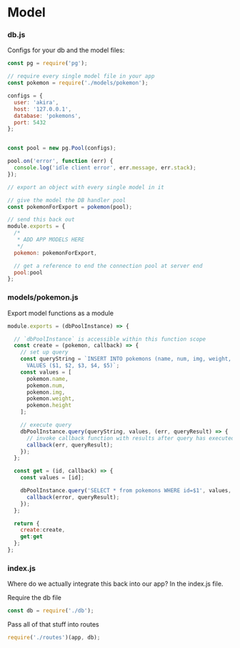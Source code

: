 # Model

### db.js
Configs for your db and the model files:

```js
const pg = require('pg');

// require every single model file in your app
const pokemon = require('./models/pokemon');

configs = {
  user: 'akira',
  host: '127.0.0.1',
  database: 'pokemons',
  port: 5432
};


const pool = new pg.Pool(configs);

pool.on('error', function (err) {
  console.log('idle client error', err.message, err.stack);
});

// export an object with every single model in it

// give the model the DB handler pool
const pokemonForExport = pokemon(pool);

// send this back out
module.exports = {
  /*
   * ADD APP MODELS HERE
   */
  pokemon: pokemonForExport,

  // get a reference to end the connection pool at server end
  pool:pool
};
```

### models/pokemon.js

Export model functions as a module
```js
module.exports = (dbPoolInstance) => {

  // `dbPoolInstance` is accessible within this function scope
  const create = (pokemon, callback) => {
    // set up query
    const queryString = `INSERT INTO pokemons (name, num, img, weight, height)
      VALUES ($1, $2, $3, $4, $5)`;
    const values = [
      pokemon.name,
      pokemon.num,
      pokemon.img,
      pokemon.weight,
      pokemon.height
    ];

    // execute query
    dbPoolInstance.query(queryString, values, (err, queryResult) => {
      // invoke callback function with results after query has executed
      callback(err, queryResult);
    });
  };

  const get = (id, callback) => {
    const values = [id];

    dbPoolInstance.query('SELECT * from pokemons WHERE id=$1', values, (error, queryResult) => {
      callback(error, queryResult);
    });
  };

  return {
    create:create,
    get:get
  };
};
```



### index.js

Where do we actually integrate this back into our app? In the index.js file.

Require the db file
```js
const db = require('./db');
```

Pass all of that stuff into routes
```js
require('./routes')(app, db);
```
